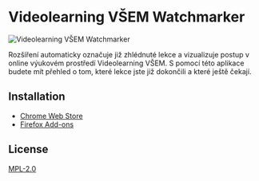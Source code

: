 # Videolearning VŠEM Watchmarker

![Videolearning VŠEM Watchmarker](https://addons.mozilla.org/user-media/previews/full/296/296342.png)

Rozšíření automaticky označuje již zhlédnuté lekce a vizualizuje postup v online výukovém prostředí Videolearning VŠEM. S pomocí této aplikace budete mít přehled o tom, které lekce jste již dokončili a které ještě čekají.

## Installation

- [Chrome Web Store](https://chromewebstore.google.com/detail/videolearning-v%C5%A1em-watchm/jkccjafmkadkabnfjepicjocjgphidbc)
- [Firefox Add-ons](https://addons.mozilla.org/en-US/firefox/addon/videolearning-v%C5%A1em-watchmarker/)

## License

[MPL-2.0](LICENSE)
